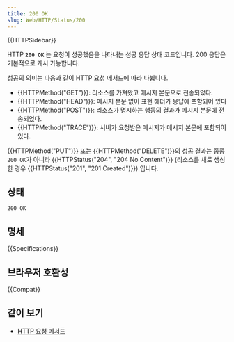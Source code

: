 ```yaml
---
title: 200 OK
slug: Web/HTTP/Status/200
---
```

{{HTTPSidebar}}

HTTP **`200 OK`** 는 요청이 성공했음을 나타내는 성공 응답 상태 코드입니다. 200 응답은 기본적으로 캐시 가능합니다.

성공의 의미는 다음과 같이 HTTP 요청 메서드에 따라 나뉩니다.

- {{HTTPMethod("GET")}}: 리소스를 가져왔고 메시지 본문으로 전송되었다.
- {{HTTPMethod("HEAD")}}: 메시지 본문 없이 표현 헤더가 응답에 포함되어 있다
- {{HTTPMethod("POST")}}: 리소스가 명시하는 행동의 결과가 메시지 본문에 전송되었다.
- {{HTTPMethod("TRACE")}}: 서버가 요청받은 메시지가 메시지 본문에 포함되어 있다.

{{HTTPMethod("PUT")}} 또는 {{HTTPMethod("DELETE")}}의 성공 결과는 종종 `200 OK`가 아니라 {{HTTPStatus("204", "204 No Content")}} (리소스를 새로 생성한 경우 {{HTTPStatus("201", "201 Created")}}) 입니다.

## 상태

```
200 OK
```

## 명세

{{Specifications}}

## 브라우저 호환성

{{Compat}}

## 같이 보기

- [HTTP 요청 메서드](/ko/docs/Web/HTTP/Methods)
